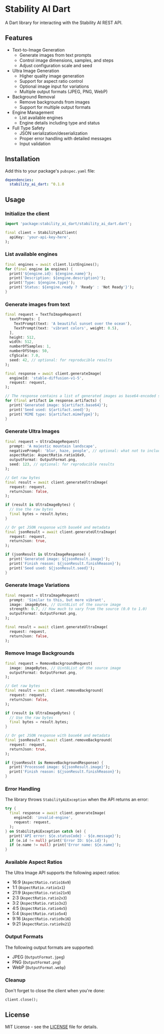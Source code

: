# Stability AI Dart

A Dart library for interacting with the Stability AI REST API.

## Features

- Text-to-Image Generation
  - Generate images from text prompts
  - Control image dimensions, samples, and steps
  - Adjust configuration scale and seed
- Ultra Image Generation
  - Higher quality image generation
  - Support for aspect ratio control
  - Optional image input for variations
  - Multiple output formats (JPEG, PNG, WebP)
- Background Removal
  - Remove backgrounds from images
  - Support for multiple output formats
- Engine Management
  - List available engines
  - Engine details including type and status
- Full Type Safety
  - JSON serialization/deserialization
  - Proper error handling with detailed messages
  - Input validation

## Installation

Add this to your package's `pubspec.yaml` file:

```yaml
dependencies:
  stability_ai_dart: ^0.1.0
```

## Usage

### Initialize the client

```dart
import 'package:stability_ai_dart/stability_ai_dart.dart';

final client = StabilityAiClient(
  apiKey: 'your-api-key-here',
);
```

### List available engines

```dart
final engines = await client.listEngines();
for (final engine in engines) {
  print('${engine.id}: ${engine.name}');
  print('Description: ${engine.description}');
  print('Type: ${engine.type}');
  print('Status: ${engine.ready ? 'Ready' : 'Not Ready'}');
}
```

### Generate images from text

```dart
final request = TextToImageRequest(
  textPrompts: [
    TextPrompt(text: 'A beautiful sunset over the ocean'),
    TextPrompt(text: 'vibrant colors', weight: 0.5),
  ],
  height: 512,
  width: 512,
  numberOfSamples: 1,
  numberOfSteps: 50,
  cfgScale: 7.0,
  seed: 42, // optional: for reproducible results
);

final response = await client.generateImage(
  engineId: 'stable-diffusion-v1-5',
  request: request,
);

// The response contains a list of generated images as base64-encoded strings
for (final artifact in response.artifacts) {
  print('Generated image: ${artifact.base64}');
  print('Seed used: ${artifact.seed}');
  print('MIME type: ${artifact.mimeType}');
}
```

### Generate Ultra Images

```dart
final request = UltraImageRequest(
  prompt: 'A majestic mountain landscape',
  negativePrompt: 'blur, haze, people', // optional: what not to include
  aspectRatio: AspectRatio.ratio16x9,
  outputFormat: OutputFormat.png,
  seed: 123, // optional: for reproducible results
);

// Get raw bytes
final result = await client.generateUltraImage(
  request: request,
  returnJson: false,
);

if (result is UltraImageBytes) {
  // Use the raw bytes
  final bytes = result.bytes;
}

// Or get JSON response with base64 and metadata
final jsonResult = await client.generateUltraImage(
  request: request,
  returnJson: true,
);

if (jsonResult is UltraImageResponse) {
  print('Generated image: ${jsonResult.image}');
  print('Finish reason: ${jsonResult.finishReason}');
  print('Seed used: ${jsonResult.seed}');
}
```

### Generate Image Variations

```dart
final request = UltraImageRequest(
  prompt: 'Similar to this, but more vibrant',
  image: imageBytes, // Uint8List of the source image
  strength: 0.7, // How much to vary from the source (0.0 to 1.0)
  outputFormat: OutputFormat.png,
);

final result = await client.generateUltraImage(
  request: request,
  returnJson: false,
);
```

### Remove Image Backgrounds

```dart
final request = RemoveBackgroundRequest(
  image: imageBytes, // Uint8List of the source image
  outputFormat: OutputFormat.png,
);

// Get raw bytes
final result = await client.removeBackground(
  request: request,
  returnJson: false,
);

if (result is UltraImageBytes) {
  // Use the raw bytes
  final bytes = result.bytes;
}

// Or get JSON response with base64 and metadata
final jsonResult = await client.removeBackground(
  request: request,
  returnJson: true,
);

if (jsonResult is RemoveBackgroundResponse) {
  print('Processed image: ${jsonResult.image}');
  print('Finish reason: ${jsonResult.finishReason}');
}
```

### Error Handling

The library throws `StabilityAiException` when the API returns an error:

```dart
try {
  final response = await client.generateImage(
    engineId: 'invalid-engine',
    request: request,
  );
} on StabilityAiException catch (e) {
  print('API error: ${e.statusCode} - ${e.message}');
  if (e.id != null) print('Error ID: ${e.id}');
  if (e.name != null) print('Error name: ${e.name}');
}
```

### Available Aspect Ratios

The Ultra Image API supports the following aspect ratios:
- 16:9 (`AspectRatio.ratio16x9`)
- 1:1 (`AspectRatio.ratio1x1`)
- 21:9 (`AspectRatio.ratio21x9`)
- 2:3 (`AspectRatio.ratio2x3`)
- 3:2 (`AspectRatio.ratio3x2`)
- 4:5 (`AspectRatio.ratio4x5`)
- 5:4 (`AspectRatio.ratio5x4`)
- 9:16 (`AspectRatio.ratio9x16`)
- 9:21 (`AspectRatio.ratio9x21`)

### Output Formats

The following output formats are supported:
- JPEG (`OutputFormat.jpeg`)
- PNG (`OutputFormat.png`)
- WebP (`OutputFormat.webp`)

### Cleanup

Don't forget to close the client when you're done:

```dart
client.close();
```

## License

MIT License - see the [LICENSE](LICENSE) file for details.
